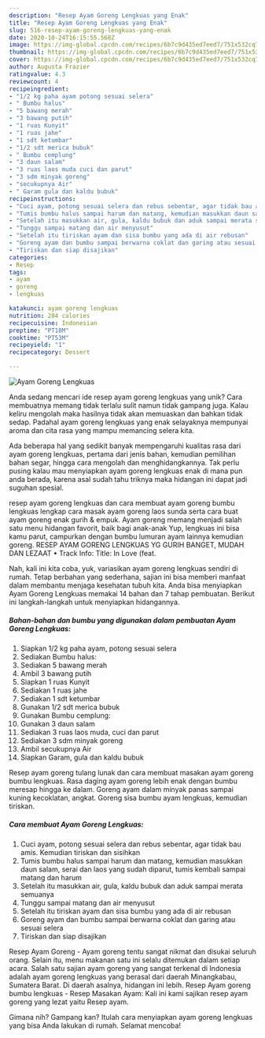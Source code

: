 ```yaml
---
description: "Resep Ayam Goreng Lengkuas yang Enak"
title: "Resep Ayam Goreng Lengkuas yang Enak"
slug: 516-resep-ayam-goreng-lengkuas-yang-enak
date: 2020-10-24T16:15:55.568Z
image: https://img-global.cpcdn.com/recipes/6b7c9d435ed7eed7/751x532cq70/ayam-goreng-lengkuas-foto-resep-utama.jpg
thumbnail: https://img-global.cpcdn.com/recipes/6b7c9d435ed7eed7/751x532cq70/ayam-goreng-lengkuas-foto-resep-utama.jpg
cover: https://img-global.cpcdn.com/recipes/6b7c9d435ed7eed7/751x532cq70/ayam-goreng-lengkuas-foto-resep-utama.jpg
author: Augusta Frazier
ratingvalue: 4.3
reviewcount: 4
recipeingredient:
- "1/2 kg paha ayam potong sesuai selera"
- " Bumbu halus"
- "5 bawang merah"
- "3 bawang putih"
- "1 ruas Kunyit"
- "1 ruas jahe"
- "1 sdt ketumbar"
- "1/2 sdt merica bubuk"
- " Bumbu cemplung"
- "3 daun salam"
- "3 ruas laos muda cuci dan parut"
- "3 sdm minyak goreng"
- "secukupnya Air"
- " Garam gula dan kaldu bubuk"
recipeinstructions:
- "Cuci ayam, potong sesuai selera dan rebus sebentar, agar tidak bau amis. Kemudian tiriskan dan sisihkan"
- "Tumis bumbu halus sampai harum dan matang, kemudian masukkan daun salam, serai dan laos yang sudah diparut, tumis kembali sampai matang dan harum"
- "Setelah itu masukkan air, gula, kaldu bubuk dan aduk sampai merata semuanya"
- "Tunggu sampai matang dan air menyusut"
- "Setelah itu tiriskan ayam dan sisa bumbu yang ada di air rebusan"
- "Goreng ayam dan bumbu sampai berwarna coklat dan garing atau sesuai selera"
- "Tiriskan dan siap disajikan"
categories:
- Resep
tags:
- ayam
- goreng
- lengkuas

katakunci: ayam goreng lengkuas 
nutrition: 284 calories
recipecuisine: Indonesian
preptime: "PT18M"
cooktime: "PT53M"
recipeyield: "1"
recipecategory: Dessert

---
```



![Ayam Goreng Lengkuas](https://img-global.cpcdn.com/recipes/6b7c9d435ed7eed7/751x532cq70/ayam-goreng-lengkuas-foto-resep-utama.jpg)

Anda sedang mencari ide resep ayam goreng lengkuas yang unik? Cara membuatnya memang tidak terlalu sulit namun tidak gampang juga. Kalau keliru mengolah maka hasilnya tidak akan memuaskan dan bahkan tidak sedap. Padahal ayam goreng lengkuas yang enak selayaknya mempunyai aroma dan cita rasa yang mampu memancing selera kita.

Ada beberapa hal yang sedikit banyak mempengaruhi kualitas rasa dari ayam goreng lengkuas, pertama dari jenis bahan, kemudian pemilihan bahan segar, hingga cara mengolah dan menghidangkannya. Tak perlu pusing kalau mau menyiapkan ayam goreng lengkuas enak di mana pun anda berada, karena asal sudah tahu triknya maka hidangan ini dapat jadi suguhan spesial.

resep ayam goreng lengkuas dan cara membuat ayam goreng bumbu lengkuas lengkap cara masak ayam goreng laos sunda serta cara buat ayam goreng enak gurih &amp; empuk. Ayam goreng memang menjadi salah satu menu hidangan favorit, baik bagi anak-anak Yup, lengkuas ini bisa kamu parut, campurkan dengan bumbu lumuran ayam lainnya kemudian goreng. RESEP AYAM GORENG LENGKUAS YG GURIH BANGET, MUDAH DAN LEZAAT • Track Info: Title: In Love (feat.


Nah, kali ini kita coba, yuk, variasikan ayam goreng lengkuas sendiri di rumah. Tetap berbahan yang sederhana, sajian ini bisa memberi manfaat dalam membantu menjaga kesehatan tubuh kita. Anda bisa menyiapkan Ayam Goreng Lengkuas memakai 14 bahan dan 7 tahap pembuatan. Berikut ini langkah-langkah untuk menyiapkan hidangannya.

<!--inarticleads1-->

##### Bahan-bahan dan bumbu yang digunakan dalam pembuatan Ayam Goreng Lengkuas:

1. Siapkan 1/2 kg paha ayam, potong sesuai selera
1. Sediakan  Bumbu halus:
1. Sediakan 5 bawang merah
1. Ambil 3 bawang putih
1. Siapkan 1 ruas Kunyit
1. Sediakan 1 ruas jahe
1. Sediakan 1 sdt ketumbar
1. Gunakan 1/2 sdt merica bubuk
1. Gunakan  Bumbu cemplung:
1. Gunakan 3 daun salam
1. Sediakan 3 ruas laos muda, cuci dan parut
1. Sediakan 3 sdm minyak goreng
1. Ambil secukupnya Air
1. Siapkan  Garam, gula dan kaldu bubuk


Resep ayam goreng tulang lunak dan cara membuat masakan ayam goreng bumbu lengkuas. Rasa daging ayam goreng lebih enak dengan bumbu meresap hingga ke dalam. Goreng ayam dalam minyak panas sampai kuning kecoklatan, angkat. Goreng sisa bumbu ayam lengkuas, kemudian tiriskan. 

<!--inarticleads2-->

##### Cara membuat Ayam Goreng Lengkuas:

1. Cuci ayam, potong sesuai selera dan rebus sebentar, agar tidak bau amis. Kemudian tiriskan dan sisihkan
1. Tumis bumbu halus sampai harum dan matang, kemudian masukkan daun salam, serai dan laos yang sudah diparut, tumis kembali sampai matang dan harum
1. Setelah itu masukkan air, gula, kaldu bubuk dan aduk sampai merata semuanya
1. Tunggu sampai matang dan air menyusut
1. Setelah itu tiriskan ayam dan sisa bumbu yang ada di air rebusan
1. Goreng ayam dan bumbu sampai berwarna coklat dan garing atau sesuai selera
1. Tiriskan dan siap disajikan


Resep Ayam Goreng - Ayam goreng tentu sangat nikmat dan disukai seluruh orang. Selain itu, menu makanan satu ini selalu ditemukan dalam setiap acara. Salah satu sajian ayam goreng yang sangat terkenal di Indonesia adalah ayam goreng lengkuas yang berasal dari daerah Minangkabau, Sumatera Barat. Di daerah asalnya, hidangan ini lebih. Resep Ayam goreng bumbu lengkuas - Resep Masakan Ayam: Kali ini kami sajikan resep ayam goreng yang lezat yaitu Resep ayam. 

Gimana nih? Gampang kan? Itulah cara menyiapkan ayam goreng lengkuas yang bisa Anda lakukan di rumah. Selamat mencoba!
